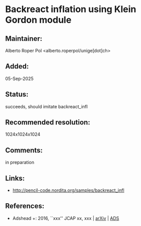  Backreact inflation using Klein Gordon module
==============================================

## Maintainer:

Alberto Roper Pol <alberto.roperpol/unige[dot]ch>

## Added:

05-Sep-2025

## Status:

succeeds, should imitate backreact_infl

## Recommended resolution:

1024x1024x1024

## Comments:

in preparation

## Links:
* http://pencil-code.nordita.org/samples/backreact_infl

## References:

*  Adshead +: 2016, ``xxx'' JCAP xx, xxx |
   [arXiv](https://arxiv.org/abs/xxxx.xxxx) |
   [ADS](http://adsabs.harvard.edu/abs/xxx)
